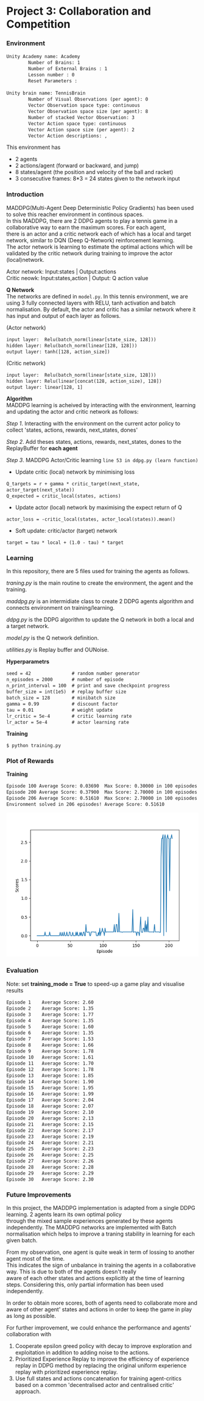 # Project 3: Collaboration and Competition
### Environment  
```
Unity Academy name: Academy
        Number of Brains: 1
        Number of External Brains : 1
        Lesson number : 0
        Reset Parameters :
		
Unity brain name: TennisBrain
        Number of Visual Observations (per agent): 0
        Vector Observation space type: continuous
        Vector Observation space size (per agent): 8
        Number of stacked Vector Observation: 3
        Vector Action space type: continuous
        Vector Action space size (per agent): 2
        Vector Action descriptions: , 
```
This environment has 
- 2 agents
- 2 actions/agent (forward or backward, and jump)
- 8 states/agent (the position and velocity of the ball and racket)
- 3 consecutive frames: 8*3 = 24 states given to the network input  

### Introduction
MADDPG(Multi-Agent Deep Deterministic Policy Gradients) has been used to solve this reacher environment in continous spaces.     
In this MADDPG, there are 2 DDPG agents to play a tennis game in a collaborative way to earn the maximum scores. For each agent,  
there is an actor and a critic network each of which has a local and target network, similar to DQN (Deep Q-Network) reinforcement learning.  
The actor network is learning to estimate the optimal actions which will be validated by the critic network during training to improve the actor (local)network.   

Actor network: Input:states | Output:actions  
Critic neowk: Input:states,action | Output: Q action value  

**Q Network**  
The networks are defined in `model.py`. In this tennis environment, we are using 3 fully connected layers with RELU, tanh activation and batch normalisation.
By default, the actor and critic has a similar network where it has input and output of each layer as follows.  

(Actor network)
```
input layer:  Relu(batch_norm(linear[state_size, 128]))  
hidden layer: Relu(batch_norm(linear[128, 128]))  
output layer: tanh([128, action_size])   
```

(Critic network)
```
input layer:  Relu(batch_norm(linear[state_size, 128]))  
hidden layer: Relu(linear[concat(128, action_size), 128])  
output layer: linear[128, 1]   
```


**Algorithm**  
MADDPG learning is acheived by interacting with the environment, learning and updating the actor and critic network as follows:  

*Step 1*. Interacting with the environment on the current actor policy to collect 'states, actions, rewards, next_states, dones'  

*Step 2*. Add theses states, actions, rewards, next_states, dones to the ReplayBuffer for **each agent** 

*Step 3*. MADDPG Actor/Critic learning `line 53 in ddpg.py (learn function)`  

* Update critic (local) network by minimising loss
```
Q_targets = r + gamma * critic_target(next_state, actor_target(next_state))
Q_expected = critic_local(states, actions)
```

* Update actor (local) network by maximising the expect return of Q
```
actor_loss = -critic_local(states, actor_local(states)).mean()
``` 

* Soft update: critic/actor (target) network  
```
target = tau * local + (1.0 - tau) * target
```

### Learning  
In this repository, there are 5 files used for training the agents as follows.  

*traning.py* is the main routine to create the environment, the agent and the training.   

*maddpg.py* is an intermidiate class to create 2 DDPG agents algorithm and connects environment on training/learning. 

*ddpg.py* is the DDPG algorithm to update the Q network in both a local and a target network. 

*model.py* is the Q network definition.   

*utilities.py* is Replay buffer and OUNoise.


**Hyperparametrs**  
```
seed = 42               # random number generator
n_episodes = 2000       # number of episode
n_print_interval = 100  # print and save checkpoint progress
buffer_size = int(1e5)  # replay buffer size
batch_size = 128        # minibatch size
gamma = 0.99            # discount factor
tau = 0.01              # weight update
lr_critic = 5e-4        # critic learning rate 
lr_actor = 5e-4         # actor learning rate
```
**Training**  
```
$ python training.py
```

### Plot of Rewards    
**Training**
```
Episode 100	Average Score: 0.03690	Max Score: 0.30000 in 100 episodes
Episode 200	Average Score: 0.37900	Max Score: 2.70000 in 100 episodes
Episode 206	Average Score: 0.51610	Max Score: 2.70000 in 100 episodes
Environment solved in 206 episodes!	Average Score: 0.51610
```
![train](./tennis_scores.png)

### Evaluation
Note: set **training_mode = True** to speed-up a game play and visualise results
```
Episode 1	 Average Score: 2.60
Episode 2	 Average Score: 1.35
Episode 3	 Average Score: 1.77
Episode 4	 Average Score: 1.35
Episode 5	 Average Score: 1.60
Episode 6	 Average Score: 1.35
Episode 7	 Average Score: 1.53
Episode 8	 Average Score: 1.66
Episode 9	 Average Score: 1.78
Episode 10	 Average Score: 1.61
Episode 11	 Average Score: 1.70
Episode 12	 Average Score: 1.78
Episode 13	 Average Score: 1.85
Episode 14	 Average Score: 1.90
Episode 15	 Average Score: 1.95
Episode 16	 Average Score: 1.99
Episode 17	 Average Score: 2.04
Episode 18	 Average Score: 2.07
Episode 19	 Average Score: 2.10
Episode 20	 Average Score: 2.13
Episode 21	 Average Score: 2.15
Episode 22	 Average Score: 2.17
Episode 23	 Average Score: 2.19
Episode 24	 Average Score: 2.21
Episode 25	 Average Score: 2.23
Episode 26	 Average Score: 2.25
Episode 27	 Average Score: 2.26
Episode 28	 Average Score: 2.28
Episode 29	 Average Score: 2.29
Episode 30	 Average Score: 2.30
```

### Future Improvements
In this project, the MADDPG implementation is adapted from a single DDPG learning. 2 agents learn its own optimal policy   
through the mixed sample experiences generated by these agents independently. The MADDPG networks are implemented with Batch normalisation which helps to improve a traning stability in learning for each given batch.  

From my observation, one agent is quite weak in term of lossing to another agent most of the time.  
This indicates the sign of unbalance in training the agents in a collaborative way. This is due to both of the agents doesn't really  
aware of each other states and actions explicitly at the time of learning steps. Considering this, only partial information has been used independently.         

In order to obtain more scores, both of agents need to collaborate more and aware of other agent' states and actions in order to keep the game in play as long as possible.

For further improvement, we could enhance the performance and agents' collaboration with 
1. Cooperate epsilon greed policy with decay to improve exploration and exploitation in addition to adding noise to the actions.  
2. Prioritized Experience Replay to improve the efficiency of experience replay in DDPG method by replacing the original uniform experience replay with prioritized experience replay.  
3. Use full states and actions concatenation for training agent-critics based on a common 'decentralised actor and centralised critic' approach.



